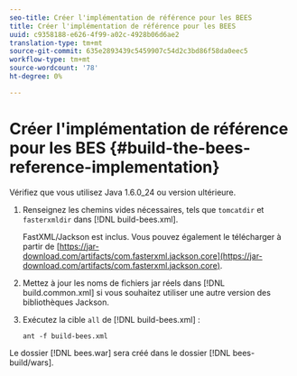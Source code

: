 ```yaml
---
seo-title: Créer l'implémentation de référence pour les BEES
title: Créer l'implémentation de référence pour les BEES
uuid: c9358188-e626-4f99-a02c-4928b06d6ae2
translation-type: tm+mt
source-git-commit: 635e2893439c5459907c54d2c3bd86f58da0eec5
workflow-type: tm+mt
source-wordcount: '78'
ht-degree: 0%

---
```



# Créer l&#39;implémentation de référence pour les BES {#build-the-bees-reference-implementation}

Vérifiez que vous utilisez Java 1.6.0_24 ou version ultérieure.
1. Renseignez les chemins vides nécessaires, tels que `tomcatdir` et `fasterxmldir` dans [!DNL build-bees.xml].

   FastXML/Jackson est inclus. Vous pouvez également le télécharger à partir de [https://jar-download.com/artifacts/com.fasterxml.jackson.core](https://jar-download.com/artifacts/com.fasterxml.jackson.core).
1. Mettez à jour les noms de fichiers jar réels dans [!DNL build.common.xml] si vous souhaitez utiliser une autre version des bibliothèques Jackson.
1. Exécutez la cible `all` de [!DNL build-bees.xml] :

   ```
   ant -f build-bees.xml
   ```

Le dossier [!DNL bees.war] sera créé dans le dossier [!DNL bees-build/wars].